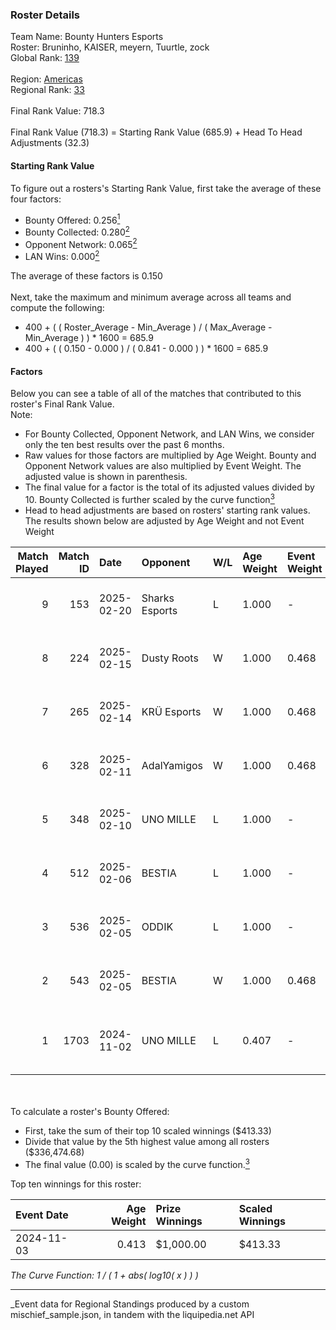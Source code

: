 ### Roster Details<br />
Team Name: Bounty Hunters Esports<br />
Roster: Bruninho, KAISER, meyern, Tuurtle, zock<br />
Global Rank: [139](../../standings_global_2025_03_01.md)<br />
<br />
Region: [Americas]( ../../standings_americas_2025_03_01.md)<br />
Regional Rank: [33]( ../../standings_americas_2025_03_01.md)<br />
<br />
Final Rank Value:  718.3<br />
<br />
Final Rank Value (718.3) = Starting Rank Value (685.9) + Head To Head Adjustments (32.3)<br />

#### Starting Rank Value<br />
To figure out a rosters's Starting Rank Value, first take the average of these four factors:<br />
- Bounty Offered: 0.256[<sup>1</sup>](#table2)
- Bounty Collected: 0.280[<sup>2</sup>](#table1)
- Opponent Network: 0.065[<sup>2</sup>](#table1)
- LAN Wins: 0.000[<sup>2</sup>](#table1)

The average of these factors is 0.150<br />
<br />
Next, take the maximum and minimum average across all teams and compute the following:<br />
- 400 + ( ( Roster_Average - Min_Average ) / ( Max_Average - Min_Average ) ) * 1600 = 685.9
- 400 + ( ( 0.150 - 0.000 ) / ( 0.841 - 0.000 ) ) * 1600 = 685.9


#### Factors<br />
Below you can see a table of all of the matches that contributed to this roster's Final Rank Value.<br />
Note:<br />

- For Bounty Collected, Opponent Network, and LAN Wins, we consider only the ten best results over the past 6 months.
- Raw values for those factors are multiplied by Age Weight. Bounty and Opponent Network values are also multiplied by Event Weight. The adjusted value is shown in parenthesis.
- The final value for a factor is the total of its adjusted values divided by 10. Bounty Collected is further scaled by the curve function[<sup>3</sup>](#curveFunction)
- Head to head adjustments are based on rosters' starting rank values. The results shown below are adjusted by Age Weight and not Event Weight
<span id="table1"></span><br />


| Match Played | Match ID | Date       | Opponent       | W/L | Age Weight | Event Weight | Bounty Collected | Opponent Network | LAN Wins  | H2H Adj. | Roster                                   |
| -: | -: | :- | :- | :- | :- | :- | :- | :- | :- | -: | :- |
|            9 |      153 | 2025-02-20 | Sharks Esports | L   | 1.000      | -            | -                | -                | -         |    -5.42 | Bruninho, KAISER, meyern, Tuurtle, zock  |
|            8 |      224 | 2025-02-15 | Dusty Roots    | W   | 1.000      | 0.468        | 0.008 (0.004)    | 0.422 (0.198)    | 0 (0.000) |    17.07 | Bruninho, KAISER, meyern, Tuurtle, zock  |
|            7 |      265 | 2025-02-14 | KRÜ Esports    | W   | 1.000      | 0.468        | 0.001 (0.001)    | 0.169 (0.079)    | 0 (0.000) |    13.91 | Bruninho, KAISER, meyern, Tuurtle, zock  |
|            6 |      328 | 2025-02-11 | AdalYamigos    | W   | 1.000      | 0.468        | 0.003 (0.001)    | 0.226 (0.106)    | 0 (0.000) |    18.81 | Bruninho, KAISER, meyern, Tuurtle, zock  |
|            5 |      348 | 2025-02-10 | UNO MILLE      | L   | 1.000      | -            | -                | -                | -         |   -14.95 | Bruninho, KAISER, meyern, Tuurtle, zock  |
|            4 |      512 | 2025-02-06 | BESTIA         | L   | 1.000      | -            | -                | -                | -         |    -6.25 | Bruninho, KAISER, meyern, Tuurtle, zock  |
|            3 |      536 | 2025-02-05 | ODDIK          | L   | 1.000      | -            | -                | -                | -         |   -10.23 | Bruninho, KAISER, meyern, Tuurtle, zock  |
|            2 |      543 | 2025-02-05 | BESTIA         | W   | 1.000      | 0.468        | 0.045 (0.021)    | 0.572 (0.268)    | 0 (0.000) |    25.36 | Bruninho, KAISER, meyern, Tuurtle, zock  |
|            1 |     1703 | 2024-11-02 | UNO MILLE      | L   | 0.407      | -            | -                | -                | -         |    -5.99 | bnc, Bruninho, KAISER, meyern, SHOOWTiME |

<br />
<span id="table2"></span><br />
To calculate a roster's Bounty Offered:<br />

- First, take the sum of their top 10 scaled winnings ($413.33)
- Divide that value by the 5th highest value among all rosters ($336,474.68)
- The final value (0.00) is scaled by the curve function.[<sup>3</sup>](#curveFunction)

Top ten winnings for this roster:<br />

| Event Date | Age Weight | Prize Winnings | Scaled Winnings |
| :- | -: | :- | :- |
| 2024-11-03 |      0.413 | $1,000.00      | $413.33         |


<span id="curveFunction"></span>_The Curve Function: 1 / ( 1 + abs( log10( x ) ) )_<br />

---
_Event data for Regional Standings produced by a custom mischief_sample.json, in tandem with the liquipedia.net API<br />
